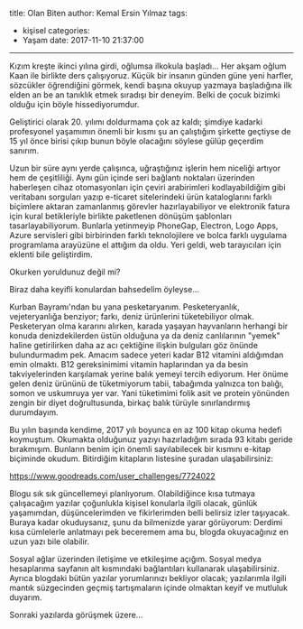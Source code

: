 title: Olan Biten
author: Kemal Ersin Yılmaz
tags:
  - kişisel
categories:
  - Yaşam
date: 2017-11-10 21:37:00
---
Kızım kreşte ikinci yılına girdi, oğlumsa ilkokula başladı... Her akşam oğlum Kaan ile birlikte ders çalışıyoruz. Küçük bir insanın günden güne yeni harfler, sözcükler öğrendiğini görmek, kendi başına okuyup yazmaya başladığına ilk elden an be an tanıklık etmek sıradışı bir deneyim. Belki de çocuk bizimki olduğu için böyle hissediyorumdur.

Geliştirici olarak 20. yılımı doldurmama çok az kaldı; şimdiye kadarki profesyonel yaşamımın önemli bir kısmı şu an çalıştığım şirkette geçtiyse de 15 yıl önce birisi çıkıp bunun böyle olacağını söylese gülüp geçerdim sanırım.

Uzun bir süre aynı yerde çalışınca, uğraştığınız işlerin hem niceliği artıyor hem de çeşitliliği. Aynı gün içinde seri bağlantı noktaları üzerinden haberleşen cihaz otomasyonları için çeviri arabirimleri kodlayabildiğim gibi veritabanı sorguları yazıp e-ticaret sitelerindeki ürün kataloglarını farklı biçimlere aktaran zamanlanmış görevler hazırlayabiliyor ve elektronik fatura için kural betikleriyle birlikte paketlenen dönüşüm şablonları tasarlayabiliyorum. Bunlarla yetinmeyip PhoneGap, Electron, Logo Apps, Azure servisleri gibi birbirinden farklı teknolojilere ve bolca farklı uygulama programlama arayüzüne el attığım da oldu. Yeri geldi, web tarayıcıları için eklenti bile geliştirdim.

Okurken yoruldunuz değil mi?

Biraz daha keyifli konulardan bahsedelim öyleyse...

Kurban Bayramı'ndan bu yana pesketaryanım. Pesketeryanlık, vejeteryanlığa benziyor; farkı, deniz ürünlerini tüketebiliyor olmak. Pesketeryan olma kararını alırken, karada yaşayan hayvanların herhangi bir konuda denizdekilerden üstün olduğuna ya da deniz canlılarının "yemek" haline getirilirken daha az acı çektiğine ilişkin bulguları göz önünde bulundurmadım pek. Amacım sadece yeteri kadar B12 vitamini aldığımdan emin olmaktı. B12 gereksinimimi vitamin haplarından ya da besin takviyelerinden karşılamak yerine balık yemeyi tercih ediyorum. Her önüme gelen deniz ürününü de tüketmiyorum tabii, tabağımda yalnızca ton balığı, somon ve uskumruya yer var. Yani tüketimimi folik asit ve protein yönünden zengin bir diyet doğrultusunda, birkaç balık türüyle sınırlandırmış durumdayım.

Bu yılın başında kendime, 2017 yılı boyunca en az 100 kitap okuma hedefi koymuştum. Okumakta olduğunuz yazıyı hazırladığım sırada 93 kitabı geride bırakmışım. Bunların benim için önemli sayılabilecek bir kısmını e-kitap biçiminde okudum. Bitirdiğim kitapların listesine şuradan ulaşabilirsiniz:

https://www.goodreads.com/user_challenges/7724022

Blogu sık sık güncellemeyi planlıyorum. Olabildiğince kısa tutmaya çalışacağım yazılar çoğunlukla kişisel konularla ilgili olacak, günlük yaşamımdan, düşüncelerimden ve fikirlerimden belli belirsiz izler taşıyacak. Buraya kadar okuduysanız, şunu da bilmenizde yarar görüyorum: Derdimi kısa cümlelerle anlatmayı pek beceremem ama bu, blogda okuyacağınız en uzun yazı bile olabilir.

Sosyal ağlar üzerinden iletişime ve etkileşime açığım. Sosyal medya hesaplarıma sayfanın alt kısmındaki bağlantıları kullanarak ulaşabilirsiniz. Ayrıca blogdaki bütün yazılar yorumlarınızı bekliyor olacak; yazılarımla ilgili mantık süzgecinden geçmiş tartışmaların içinde olmaktan keyif ve mutluluk duyarım.

Sonraki yazılarda görüşmek üzere...